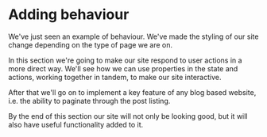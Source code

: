 # Adding behaviour

We've just seen an example of behaviour. We've made the styling of our site change depending on the type of page we are on.

In this section we're going to make our site respond to user actions in a more direct way. We'll see how we can use properties in the state and actions, working together in tandem, to make our site interactive.

After that we'll go on to implement a key feature of any blog based website, i.e. the ability to paginate through the post listing.

By the end of this section our site will not only be looking good, but it will also have useful functionality added to it.
